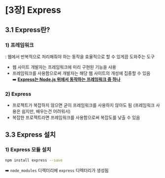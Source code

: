 # [3장] Express
## 3.1 Express란?
### 1) 프레임워크
: 웹에서 반복적으로 처리해줘야 하는 동작을 효율적으로 할 수 있게끔 도와주는 도구
- 웹 사이트 개발자는 프레임워크에 미리 구현된 기능을 사용
- 프레임워크를 사용함으로써 개발자는 해당 웹 사이트의 개성에 집중할 수 있음  
➡️ **<u>Express는 Node.js 위에서 동작하는 프레임워크 중 하나</u>**
### 2) Express
- 프로젝트가 복잡하지 않으면 굳이 프레임워크를 사용하지 않아도 됨 (프레임워크 사용은 쉽지만, 배우는건 어려워서)
- 복잡한 프로젝트라면 프레임워크를 사용함으로써 복잡도를 낮출 수 있음

## 3.3 Express 설치
### 1) Express 모듈 설치
```bash
npm install express --save
```
➡️ `node_modules` 디렉터리에 `express` 디렉터리가 생성됨